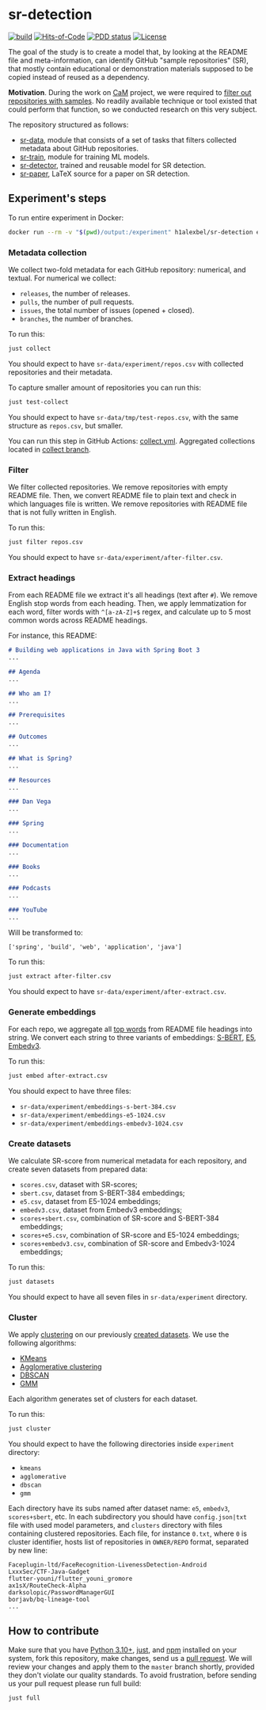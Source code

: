 # sr-detection

[![build](https://github.com/h1alexbel/sr-detection/actions/workflows/build.yml/badge.svg)](https://github.com/h1alexbel/sr-detection/actions/workflows/build.yml)
[![Hits-of-Code](https://hitsofcode.com/github/h1alexbel/sr-detection)](https://hitsofcode.com/view/github/h1alexbel/sr-detection)
[![PDD status](http://www.0pdd.com/svg?name=h1alexbel/sr-detection)](http://www.0pdd.com/p?name=h1alexbel/sr-detection)
[![License](https://img.shields.io/badge/license-MIT-green.svg)](https://github.com/h1alexbel/sr-detection/blob/master/LICENSE.txt)

The goal of the study is to create a model that, by looking at the README file
and meta-information, can identify GitHub "sample repositories" (SR), that
mostly contain educational or demonstration materials supposed to be copied
instead of reused as a dependency.

**Motivation**. During the work on [CaM] project, we were required to
[filter out repositories with samples][cam-227]. No readily available
technique or tool existed that could perform that function, so we conducted
research on this very subject.

The repository structured as follows:

* [sr-data](/sr-data), module that consists of a set of tasks that filters
collected metadata about GitHub repositories.
* [sr-train](/sr-train), module for training ML models.
* [sr-detector](sr-detector), trained and reusable model for SR detection.
* [sr-paper](/sr-paper), LaTeX source for a paper on SR detection.

## Experiment's steps

To run entire experiment in Docker:

```bash
docker run --rm -v "$(pwd)/output:/experiment" h1alexbel/sr-detection experiment
```

### Metadata collection

We collect two-fold metadata for each GitHub repository: numerical, and
textual. For numerical we collect:

* `releases`, the number of releases.
* `pulls`, the number of pull requests.
* `issues`, the total number of issues (opened + closed).
* `branches`, the number of branches.

To run this:

```bash
just collect
```

You should expect to have `sr-data/experiment/repos.csv` with collected
repositories and their metadata.

To capture smaller amount of repositories you can run this:

```bash
just test-collect
```

You should expect to have `sr-data/tmp/test-repos.csv`, with the same structure
as `repos.csv`, but smaller.

You can run this step in GitHub Actions: [collect.yml].
Aggregated collections located in [collect branch].

### Filter

We filter collected repositories. We remove repositories with empty README
file. Then, we convert README file to plain text and check in which languages
file is written. We remove repositories with README file that is not fully
written in English.

To run this:

```bash
just filter repos.csv
```

You should expect to have `sr-data/experiment/after-filter.csv`.

### Extract headings

From each README file we extract it's all headings (text after `#`).
We remove English stop words from each heading. Then, we apply
lemmatization for each word, filter words with `^[a-zA-Z]+$` regex,
and calculate up to 5 most common words across README headings.

For instance, this README:

```markdown
# Building web applications in Java with Spring Boot 3
...

## Agenda
...

## Who am I?
...

## Prerequisites
...

## Outcomes
...

## What is Spring?
...

## Resources
...

### Dan Vega
...

### Spring
... 

### Documentation
...

### Books
...

### Podcasts
...

### YouTube
...
```

Will be transformed to:

```text
['spring', 'build', 'web', 'application', 'java']
```

To run this:

```bash
just extract after-filter.csv
```

You should expect to have `sr-data/experiment/after-extract.csv`.

### Generate embeddings

For each repo, we aggregate all [top words](#extract-headings) from README file
headings into string. We convert each string to three variants of embeddings:
[S-BERT], [E5], [Embedv3].

To run this:

```bash
just embed after-extract.csv
```

You should expect to have three files:

* `sr-data/experiment/embeddings-s-bert-384.csv`
* `sr-data/experiment/embeddings-e5-1024.csv`
* `sr-data/experiment/embeddings-embedv3-1024.csv`

### Create datasets

We calculate SR-score from numerical metadata for each repository, and create
seven datasets from prepared data:

* `scores.csv`, dataset with SR-scores;
* `sbert.csv`, dataset from S-BERT-384 embeddings;
* `e5.csv`, dataset from E5-1024 embeddings;
* `embedv3.csv`, dataset from Embedv3 embeddings;
* `scores+sbert.csv`, combination of SR-score and S-BERT-384 embeddings;
* `scores+e5.csv`, combination of SR-score and E5-1024 embeddings;
* `scores+embedv3.csv`, combination of SR-score and Embedv3-1024 embeddings;

To run this:

```bash
just datasets
```

You should expect to have all seven files in `sr-data/experiment` directory.

### Cluster

We apply [clustering][Cluster analysis] on our previously
[created datasets](#create-datasets). We use the following algorithms:

* [KMeans]
* [Agglomerative clustering]
* [DBSCAN]
* [GMM]

Each algorithm generates set of clusters for each dataset.

To run this:

```bash
just cluster
```

You should expect to have the following directories inside `experiment`
directory:

* `kmeans`
* `agglomerative`
* `dbscan`
* `gmm`

Each directory have its subs named after dataset name: `e5`, `embedv3`,
`scores+sbert`, etc. In each subdirectory you should have `config.json|txt`
file with used model parameters, and `clusters` directory with files containing
clustered repositories. Each file, for instance `0.txt`, where `0` is cluster
identifier, hosts list of repositories in `OWNER/REPO` format, separated by new
line:

```text
Faceplugin-ltd/FaceRecognition-LivenessDetection-Android
LxxxSec/CTF-Java-Gadget
flutter-youni/flutter_youni_gromore
ax1sX/RouteCheck-Alpha
darksolopic/PasswordManagerGUI
borjavb/bq-lineage-tool
...
```

## How to contribute

Make sure that you have [Python 3.10+], [just], and [npm] installed on your
system, fork this repository, make changes, send us a [pull request][guidelines].
We will review your changes and apply them to the `master` branch shortly,
provided they don't violate our quality standards. To avoid frustration, before
sending us your pull request please run full build:

```bash
just full
```

[CaM]: https://github.com/yegor256/cam
[cam-227]: https://github.com/yegor256/cam/issues/227
[guidelines]: https://www.yegor256.com/2014/04/15/github-guidelines.html
[Python 3.10+]: https://www.python.org/downloads/release/python-3100
[npm]: https://docs.npmjs.com/downloading-and-installing-node-js-and-npm
[just]: https://just.systems/man/en/chapter_4.html
[S-BERT]: https://huggingface.co/sentence-transformers/all-MiniLM-L6-v2
[E5]: https://huggingface.co/intfloat/e5-large
[Embedv3]: https://cohere.com/blog/introducing-embed-v3
[KMeans]: https://en.wikipedia.org/wiki/K-means_clustering
[Cluster analysis]: https://en.wikipedia.org/wiki/Cluster_analysis
[Agglomerative clustering]: https://en.wikipedia.org/wiki/Hierarchical_clustering
[DBSCAN]: https://en.wikipedia.org/wiki/DBSCAN
[GMM]: https://en.wikipedia.org/wiki/Mixture_model
[collect.yml]: https://github.com/h1alexbel/sr-detection/actions/workflows/collect.yml
[collect branch]: https://github.com/h1alexbel/sr-detection/tree/collect
